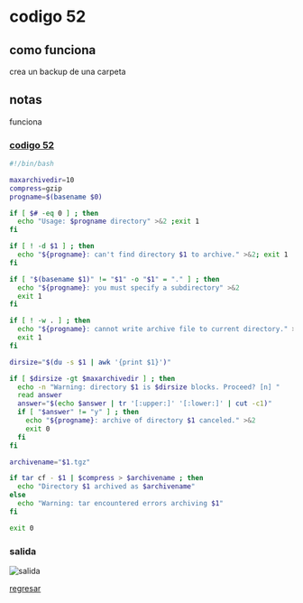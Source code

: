 # codigo 52
## como funciona
crea un backup de una carpeta

## notas
funciona

### [codigo 52](Recipes/52archiveDir.sh)

```bash
#!/bin/bash

maxarchivedir=10           
compress=gzip              
progname=$(basename $0)    

if [ $# -eq 0 ] ; then     
  echo "Usage: $progname directory" >&2 ;exit 1
fi

if [ ! -d $1 ] ; then
  echo "${progname}: can't find directory $1 to archive." >&2; exit 1
fi

if [ "$(basename $1)" != "$1" -o "$1" = "." ] ; then
  echo "${progname}: you must specify a subdirectory" >&2
  exit 1
fi

if [ ! -w . ] ; then
  echo "${progname}: cannot write archive file to current directory." >&2
  exit 1
fi

dirsize="$(du -s $1 | awk '{print $1}')"

if [ $dirsize -gt $maxarchivedir ] ; then
  echo -n "Warning: directory $1 is $dirsize blocks. Proceed? [n] " 
  read answer
  answer="$(echo $answer | tr '[:upper:]' '[:lower:]' | cut -c1)"
  if [ "$answer" != "y" ] ; then
    echo "${progname}: archive of directory $1 canceled." >&2
    exit 0
  fi
fi

archivename="$1.tgz"

if tar cf - $1 | $compress > $archivename ; then
  echo "Directory $1 archived as $archivename"
else
  echo "Warning: tar encountered errors archiving $1"
fi

exit 0
```
### salida 
![salida](Salidas/52.png)

[regresar](README.md)